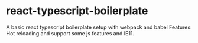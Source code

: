 # react-typescript-boilerplate
A basic react typescript boilerplate setup with webpack and babel
Features: Hot reloading and support some js features and IE11.
